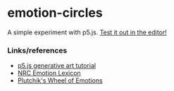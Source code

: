 # emotion-circles

A simple experiment with p5.js. [Test it out in the editor!](https://editor.p5js.org/endmysoup/sketches/HNKHibSu2)

### Links/references
- [p5.js generative art tutorial](https://kellylougheed.medium.com/generative-art-with-p5-js-program-your-own-art-6a6ac7e57d87)
- [NRC Emotion Lexicon](https://saifmohammad.com/WebPages/NRC-Emotion-Lexicon.htm)
- [Plutchik's Wheel of Emotions](https://en.wikipedia.org/wiki/Robert_Plutchik#Plutchik's_wheel_of_emotions)
